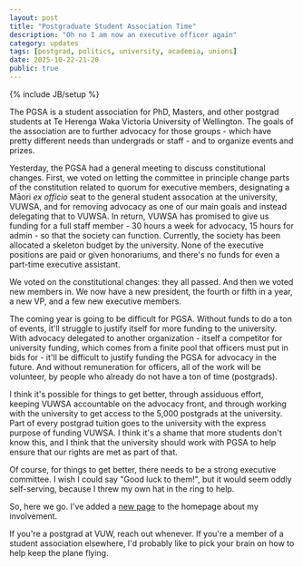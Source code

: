 ```yaml
---
layout: post
title: "Postgraduate Student Association Time"
description: "Oh no I am now an executive officer again"
category: updates
tags: [postgrad, politics, university, academia, unions]
date: 2025-10-22-21-20
public: true
---
```

{% include JB/setup %}

The PGSA is a student association for PhD, Masters, and other postgrad students at Te Herenga Waka Victoria University of Wellington. The goals of the association are to further advocacy for those groups - which have pretty different needs than undergrads or staff - and to organize events and prizes.

Yesterday, the PGSA had a general meeting to discuss constitutional changes. First, we voted on letting the committee in principle change parts of the constitution related to quorum for executive members, designating a Māori _ex officio_ seat to the general student assocation at the university, VUWSA, and for removing advocacy as one of our main goals and instead delegating that to VUWSA. In return, VUWSA has promised to give us funding for a full staff member - 30 hours a week for advocacy, 15 hours for admin - so that the society can function. Currently, the society has been allocated a skeleton budget by the university. None of the executive positions are paid or given honorariums, and there's no funds for even a part-time executive assistant.

We voted on the constitutional changes: they all passed. And then we voted new members in. We now have a new president, the fourth or fifth in a year, a new VP, and a few new executive members.

The coming year is going to be difficult for PGSA. Without funds to do a ton of events, it'll struggle to justify itself for more funding to the university. With advocacy delegated to another organization - itself a competitor for university funding, which comes from a finite pool that officers must put in bids for - it'll be difficult to justify funding the PGSA for advocacy in the future. And without remuneration for officers, all of the work will be volunteer, by people who already do not have a ton of time (postgrads).

I think it's possible for things to get better, through assiduous effort, keeping VUWSA accountable on the advocacy front, and through working with the university to get access to the 5,000 postgrads at the university. Part of every postgrad tuition goes to the university with the express purpose of funding VUWSA. I think it's a shame that more students don't know this, and I think that the university should work with PGSA to help ensure that our rights are met as part of that.

Of course, for things to get better, there needs to be a strong executive committee. I wish I could say "Good luck to them!", but it would seem oddly self-serving, because I threw my own hat in the ring to help.

So, here we go. I've added a [new page](https://www.burntfen.com/projects/pgsa/) to the homepage about my involvement.

If you're a postgrad at VUW, reach out whenever. If you're a member of a student association elsewhere, I'd probably like to pick your brain on how to help keep the plane flying.
